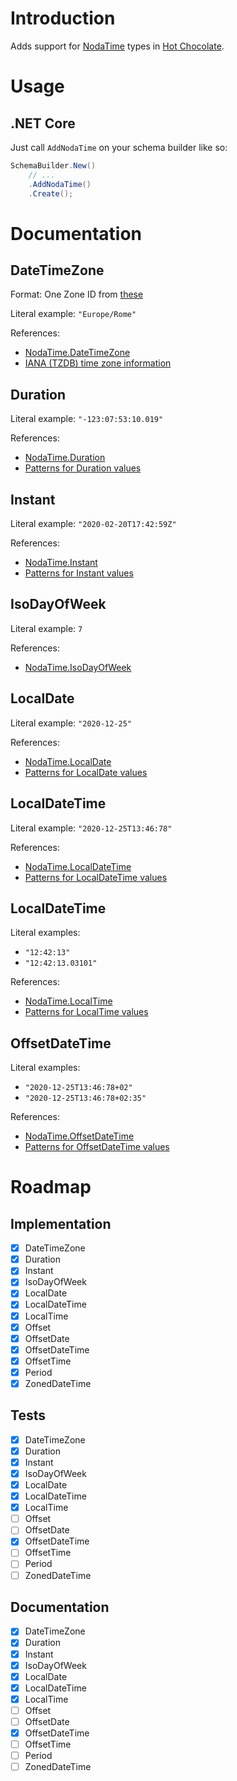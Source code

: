 # Introduction

Adds support for [NodaTime](https://github.com/nodatime/nodatime) types in [Hot Chocolate](https://github.com/ChilliCream/hotchocolate).

# Usage

## .NET Core

Just call `AddNodaTime` on your schema builder like so:

```c#
SchemaBuilder.New()
    // ...
    .AddNodaTime()
    .Create();
```

# Documentation

## DateTimeZone

Format: One Zone ID from [these](https://nodatime.org/TimeZones)

Literal example: `"Europe/Rome"`

References:
 - [NodaTime.DateTimeZone](https://nodatime.org/2.4.x/api/NodaTime.DateTimeZone.html)
 - [IANA (TZDB) time zone information](https://nodatime.org/TimeZones)

## Duration

Literal example: `"-123:07:53:10.019"`

References:
 - [NodaTime.Duration](https://nodatime.org/2.4.x/api/NodaTime.Duration.html)
 - [Patterns for Duration values](https://nodatime.org/2.4.x/userguide/duration-patterns)

## Instant

Literal example: `"2020-02-20T17:42:59Z"`

References:
 - [NodaTime.Instant](https://nodatime.org/2.4.x/api/NodaTime.Instant.html)
 - [Patterns for Instant values](https://nodatime.org/2.4.x/userguide/instant-patterns)

## IsoDayOfWeek

Literal example: `7`

References:
 - [NodaTime.IsoDayOfWeek](https://nodatime.org/2.4.x/api/NodaTime.IsoDayOfWeek.html)

## LocalDate

Literal example: `"2020-12-25"`

References:
 - [NodaTime.LocalDate](https://nodatime.org/2.4.x/api/NodaTime.LocalDate.html)
 - [Patterns for LocalDate values](https://nodatime.org/2.4.x/userguide/localdate-patterns)

## LocalDateTime

Literal example: `"2020-12-25T13:46:78"`

References:
 - [NodaTime.LocalDateTime](https://nodatime.org/2.4.x/api/NodaTime.LocalDateTime.html)
 - [Patterns for LocalDateTime values](https://nodatime.org/2.4.x/userguide/localdatetime-patterns)

## LocalDateTime

Literal examples: 
 - `"12:42:13"`
 - `"12:42:13.03101"`

References:
 - [NodaTime.LocalTime](https://nodatime.org/2.4.x/api/NodaTime.LocalTime.html)
 - [Patterns for LocalTime values](https://nodatime.org/2.4.x/userguide/localtime-patterns)

## OffsetDateTime

Literal examples: 
 - `"2020-12-25T13:46:78+02"`
 - `"2020-12-25T13:46:78+02:35"`

References:
 - [NodaTime.OffsetDateTime](https://nodatime.org/2.4.x/api/NodaTime.OffsetDateTime.html)
 - [Patterns for OffsetDateTime values](https://nodatime.org/2.4.x/userguide/offsetdatetime-patterns)

# Roadmap

## Implementation

- [x] DateTimeZone
- [x] Duration
- [x] Instant
- [x] IsoDayOfWeek
- [x] LocalDate
- [x] LocalDateTime
- [x] LocalTime
- [x] Offset
- [x] OffsetDate
- [x] OffsetDateTime
- [x] OffsetTime
- [x] Period
- [x] ZonedDateTime

## Tests

- [x] DateTimeZone
- [x] Duration
- [x] Instant
- [x] IsoDayOfWeek
- [x] LocalDate
- [x] LocalDateTime
- [x] LocalTime
- [ ] Offset
- [ ] OffsetDate
- [x] OffsetDateTime
- [ ] OffsetTime
- [ ] Period
- [ ] ZonedDateTime

## Documentation

- [x] DateTimeZone
- [x] Duration
- [x] Instant
- [x] IsoDayOfWeek
- [x] LocalDate
- [x] LocalDateTime
- [x] LocalTime
- [ ] Offset
- [ ] OffsetDate
- [x] OffsetDateTime
- [ ] OffsetTime
- [ ] Period
- [ ] ZonedDateTime